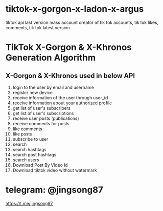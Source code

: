 # tiktok-x-gorgon-x-ladon-x-argus
 tiktok api last version mass account creator of tik tok accounts, tik tok likes, comments, tik tok latest version

# TikTok X-Gorgon & X-Khronos Generation Algorithm


## X-Gorgon & X-Khronos  used in below API

1. login to the user by email and username
2. register new device
3. receive information of the user through user_id
4. receive information about your authorized profile
5. get list of user's subscribers
6. get list of user's subscriptions
7. receive user posts (publications)
8. receive comments for posts
9. like comments
10. like posts
11. subscribe to user
12. search
13. search hashtags
14. search post hashtags
15. search users
16. Download Post By Video Id
17. Download tiktok video without watermark

# telegram: @jingsong87
https://t.me/jingsong87

